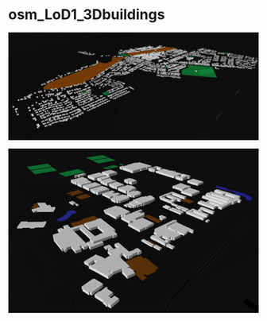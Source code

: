 # osm_LoD1_3Dbuildings

![Alt text](/img/mamre.PNG?raw=true "Title")


![Alt text](/img/cput.PNG?raw=true "Title")
